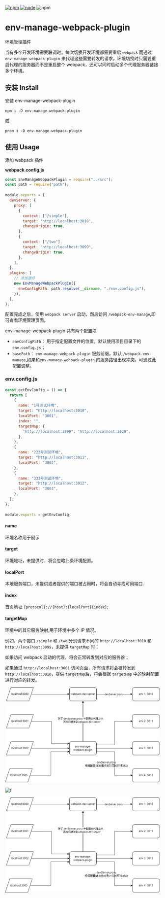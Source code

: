 [![npm][npm]][npm-url]
[![node][node]][node-url]
![npm](https://img.shields.io/npm/dw/env-manage-webpack-plugin.svg)

# env-manage-webpack-plugin

环境管理插件

当有多个开发环境需要联调时，每次切换开发环境都需要重启 `webpack` 而通过 `env-manage-webpack-plugin` 来代理这些需要转发的请求，环境切换时只需要重启代理的服务器而不是重启整个 webpack，还可以同时启动多个代理服务器链接多个环境。

## 安装 Install

安装 env-manage-webpack-plugin

`npm i -D env-manage-webpack-plugin`

或

`pnpm i -D env-manage-webpack-plugin`

## 使用 Usage

添加 webpack 插件

**webpack.config.js**

```js
const EnvManageWebpackPlugin = require("../src");
const path = require("path");

module.exports = {
  devServer: {
    proxy: [
      {
        context: ["/simple"],
        target: "http://localhost:3010",
        changeOrigin: true,
      },
      {
        context: ["/two"],
        target: "http://localhost:3099",
        changeOrigin: true,
      },
    ],
  },
  plugins: [
    // 添加插件
    new EnvManageWebpackPlugin({
      envConfigPath: path.resolve(__dirname, "./env.config.js"),
    }),
  ],
};
```

配置完成之后，使用 `webpack server` 启动，然后访问 `/webpack-env-manage`,即可查看环境管理页面。

env-manage-webpack-plugin 共有两个配置项

- `envConfigPath`： 用于指定配置文件的位置，默认使用项目目录下的 `env.config.js`；
- `basePath`： `env-manage-webpack-plugin` 服务前缀，默认 `/webpack-env-manage`,如果和`env-manage-webpack-plugin` 的服务路径出现冲突，可通过此配置调整。

### env.config.js

```js
const getEnvConfig = () => {
  return [
    {
      name: "1号测试环境",
      target: "http://localhost:3010",
      localPort: "3001",
      index: "",
      targetMap: {
        "http://localhost:3099": "http://localhost:3020",
      },
    },
    {
      name: "222号测试环境",
      target: "http://localhost:3011",
      localPort: "3002",
    },
    {
      name: "333号测试环境",
      target: "http://localhost:3012",
      localPort: "3003",
    },
  ];
};

module.exports = getEnvConfig;
```

#### name

环境名称用于展示

#### target

环境地址，未提供时，将会忽略此条环境配置。

#### localPort

本地服务端口，未提供或者提供的端口被占用时，将会自动寻找可用端口.

#### index

首页地址 `{protocol}://{host}:{localPort}{index}`;

#### targetMap

环境中的其它服务映射,用于环境中多个 IP 情况。

例如，两个接口 `/simple` 和 `/two` 分别请求不同的 `http://localhost:3010` 和 `http://localhost:3099`，未提供 `targetMap` 时：

如果访问 webpack 启动的代理，将会正常转发到对应的服务器；

如果通过 `http://localhost:3001` 访问页面，所有请求将会被转发到 `http://localhost:3010`，提供 `targetMap`后，将会根据 `targetMap` 中的映射配置进行对应的转发。

<img src='doc/env-manage-webpack-plugin.png'/>

![f]('doc/env-manage-webpack-plugin.png')

![flow](https://github.com/helloskynet/env-manage-webpack-plugin/blob/develop/doc/env-manage-webpack-plugin.png)

[npm]: https://img.shields.io/npm/v/env-manage-webpack-plugin.svg
[npm-url]: https://npmjs.com/package/env-manage-webpack-plugin
[node]: https://img.shields.io/node/v/env-manage-webpack-plugin.svg
[node-url]: https://nodejs.org
